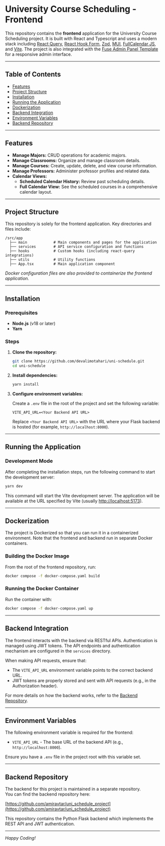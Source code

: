 # University Course Scheduling - Frontend

This repository contains the **frontend** application for the University Course Scheduling project. It is built with React and Typescript and uses a modern stack including [React Query](https://react-query.tanstack.com/), [React Hook Form](https://react-hook-form.com/), [Zod](https://zod.dev/), [MUI](https://mui.com/), [FullCalendar JS](https://fullcalendar.io/), and [Vite](https://vitejs.dev/). The project is also integrated with the [Fuse Admin Panel Template](https://fusetheme.com/) for a responsive admin interface.

---

## Table of Contents

- [Features](#features)
- [Project Structure](#project-structure)
- [Installation](#installation)
- [Running the Application](#running-the-application)
- [Dockerization](#dockerization)
- [Backend Integration](#backend-integration)
- [Environment Variables](#environment-variables)
- [Backend Repository](#backend-repository)

---

## Features

- **Manage Majors:** CRUD operations for academic majors.
- **Manage Classrooms:** Organize and manage classroom details.
- **Manage Courses:** Create, update, delete, and view course information.
- **Manage Professors:** Administer professor profiles and related data.
- **Calendar Views:**
    - **Scheduled Calendar History:** Review past scheduling details.
    - **Full Calendar View:** See the scheduled courses in a comprehensive calendar layout.

---

## Project Structure

This repository is solely for the frontend application. Key directories and files include:

```
/src/app
  ├── main            # Main components and pages for the application
  ├── services        # API service configuration and functions
  ├── hooks           # Custom hooks (including react-query integrations)
  ├── utils           # Utility functions
  ├── App.tsx         # Main application component
```

*Docker configuration files are also provided to containerize the frontend application.*

---

## Installation

### Prerequisites

- **Node.js** (v18 or later)
- **Yarn**

### Steps

1. **Clone the repository:**

   ```bash
   git clone https://github.com/devalimotahari/uni-schedule.git
   cd uni-schedule
   ```

2. **Install dependencies:**

   ```bash
   yarn install
   ```

3. **Configure environment variables:**

   Create a `.env` file in the root of the project and set the following variable:

   ```env
   VITE_API_URL=<Your Backend API URL>
   ```

   Replace `<Your Backend API URL>` with the URL where your Flask backend is hosted (for example, `http://localhost:8000`).

---

## Running the Application

### Development Mode

After completing the installation steps, run the following command to start the development server:

```bash
yarn dev
```

This command will start the Vite development server. The application will be available at the URL specified by Vite (usually [http://localhost:5173](http://localhost:5173)).

---

## Dockerization

The project is Dockerized so that you can run it in a containerized environment. Note that the frontend and backend run in separate Docker containers.

### Building the Docker Image

From the root of the frontend repository, run:

```bash
docker compose -f docker-compose.yaml build
```

### Running the Docker Container

Run the container with:

```bash
docker compose -f docker-compose.yaml up
```

---

## Backend Integration

The frontend interacts with the backend via RESTful APIs. Authentication is managed using JWT tokens. The API endpoints and authentication mechanism are configured in the `services` directory.

When making API requests, ensure that:

- The `VITE_API_URL` environment variable points to the correct backend URL.
- JWT tokens are properly stored and sent with API requests (e.g., in the Authorization header).

For more details on how the backend works, refer to the [Backend Repository](https://github.com/amiravtar/uni_schedule_project).

---

## Environment Variables

The following environment variable is required for the frontend:

- `VITE_API_URL` - The base URL of the backend API (e.g., `http://localhost:8000`).

Ensure you have a `.env` file in the project root with this variable set.

---

## Backend Repository

The backend for this project is maintained in a separate repository.  
You can find the backend repository here:

[https://github.com/amiravtar/uni_schedule_project](https://github.com/amiravtar/uni_schedule_project)

This repository contains the Python Flask backend which implements the REST API and JWT authentication.

---

*Happy Coding!*


